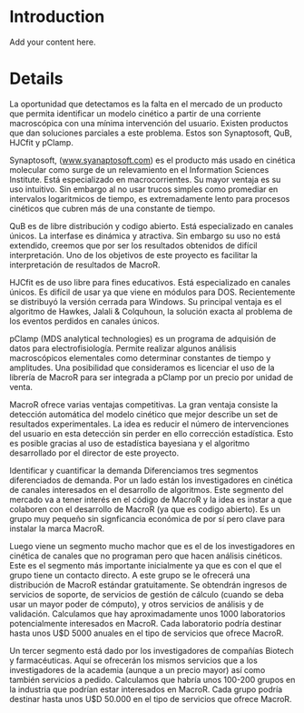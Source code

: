 # Introduction #

Add your content here.


# Details #
La oportunidad que detectamos es la falta en el mercado de un producto que permita  identificar un modelo cinético a partir de una corriente macroscópica con una mínima intervención del usuario. Existen productos que dan soluciones parciales a este problema. Estos son Synaptosoft, QuB, HJCfit y pClamp.

Synaptosoft, (www.syanaptosoft.com) es el producto más usado en cinética molecular como surge de un relevamiento en el Information Sciences Institute. Está especializado en macrocorrientes. Su mayor ventaja es su uso intuitivo. Sin embargo al no usar trucos simples como promediar en intervalos logaritmicos de tiempo, es extremadamente lento para procesos cinéticos que cubren más de una constante de tiempo.

QuB es de libre distribución y codigo abierto. Está especializado en canales únicos. La interfase es dinámica y atractiva. Sin embargo su uso no está extendido, creemos que por ser los resultados obtenidos de difícil interpretación. Uno de los objetivos de este proyecto es facilitar la interpretación de resultados de MacroR.

HJCfit es de uso libre para fines educativos. Está especializado en canales únicos. Es difícil de usar ya que viene en módulos para DOS. Recientemente se distribuyó la versión cerrada para Windows. Su principal ventaja es el algoritmo de Hawkes, Jalali & Colquhoun, la solución exacta al problema de los eventos perdidos en canales únicos.

pClamp (MDS analytical technologies) es un programa de adquisión de datos para electrofisiología. Permite realizar algunos análisis macroscópicos elementales como determinar constantes de tiempo y amplitudes. Una posibilidad que consideramos es licenciar el uso de la librería de MacroR para ser integrada a pClamp por un precio por unidad de venta.

MacroR ofrece varias ventajas competitivas. La gran ventaja consiste la detección automática del modelo  cinético que mejor describe un set de resultados experimentales. La idea es reducir el número de intervenciones del usuario en esta detección sin perder en ello corrección estadística. Esto es posible gracias al uso de estadística bayesiana y el algoritmo desarrollado por el director de este proyecto.

Identificar y cuantificar la demanda
Diferenciamos tres segmentos diferenciados de demanda.
Por un lado están los investigadores en cinética de canales interesados en el desarrollo de algoritmos. Este segmento del mercado va a tener interés en el código de MacroR y la idea es instar a que colaboren con el desarrollo de MacroR (ya que es codigo abierto). Es un grupo muy pequeño sin signficancia económica de por sí pero clave para instalar la marca MacroR.

Luego viene un segmento mucho machor que es el de los investigadores en cinética de canales que no programan pero que hacen análisis cinéticos. Este es el segmento más importante inicialmente ya que es con el que el grupo tiene un contacto directo. A este grupo se le ofrecerá una distribución de MacroR estándar gratuitamente. Se obtendrán ingresos de servicios de soporte, de servicios de gestión de cálculo (cuando se deba usar un mayor poder de cómputo),  y otros servicios de análisis y de validación. Calculamos que hay aproximadamente unos 1000 laboratorios potencialmente interesados en MacroR. Cada laboratorio podría destinar hasta unos U$D 5000 anuales en el tipo de servicios que ofrece MacroR.

Un tercer segmento está dado por los investigadores de compañías Biotech y farmacéuticas. Aquí se ofrecerán los mismos servicios que a los investigadores de la academia (aunque a un precio mayor) así como también servicios a pedido. Calculamos que habría unos 100-200 grupos en la industria que podrían estar interesados en MacroR. Cada grupo podría destinar hasta unos U$D 50.000 en el tipo de servicios que ofrece MacroR.